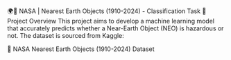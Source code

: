 🌍🚀 NASA | Nearest Earth Objects (1910-2024) - Classification Task
📌 Project Overview
This project aims to develop a machine learning model that accurately predicts whether a Near-Earth Object (NEO) is hazardous or not. The dataset is sourced from Kaggle:

🔗 NASA Nearest Earth Objects (1910-2024) Dataset
